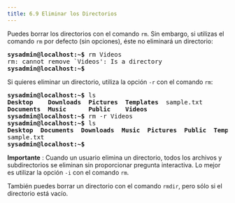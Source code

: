 ```yaml
---
title: 6.9 Eliminar los Directorios
---
```


Puedes borrar los directorios con el comando `rm`. Sin embargo, si utilizas el comando `rm` por defecto (sin opciones), éste no eliminará un directorio:

<pre class="content_terminal"><strong><span class="ansi-green">sysadmin@localhost</span>:<span class="ansi-blue">~</span>$</strong> rm Videos                                    
rm: cannot remove `Videos': Is a directory                        
<strong><span class="ansi-green">sysadmin@localhost</span>:<span class="ansi-blue">~</span>$</strong></pre>

Si quieres eliminar un directorio, utiliza la opción `-r` con el comando `rm`:

<pre class="content_terminal"><strong><span class="ansi-green">sysadmin@localhost</span>:<span class="ansi-blue">~</span>$</strong> ls                                           
<strong><span class="ansi-blue">Desktop    Downloads  Pictures  Templates</span></strong>  sample.txt              
<strong><span class="ansi-blue">Documents  Music      Public    Videos</span></strong>                             
<strong><span class="ansi-green">sysadmin@localhost</span>:<span class="ansi-blue">~</span>$</strong> rm -r Videos                                 
<strong><span class="ansi-green">sysadmin@localhost</span>:<span class="ansi-blue">~</span>$</strong> ls                                           
<strong><span class="ansi-blue">Desktop  Documents  Downloads  Music  Pictures  Public  Templates</span></strong> 
sample.txt 
<strong><span class="ansi-green">sysadmin@localhost</span>:<span class="ansi-blue">~</span>$</strong></pre>

**Importante** : Cuando un usuario elimina un directorio, todos los archivos y subdirectorios se eliminan sin proporcionar pregunta interactiva. Lo mejor es utilizar la opción `-i` con el comando `rm`.

También puedes borrar un directorio con el comando `rmdir`, pero sólo si el directorio está vacío.
